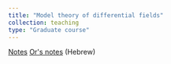 ```yaml
---
title: "Model theory of differential fields"
collection: teaching
type: "Graduate course"
---
```


[Notes](files/teaching/spring2022/dcf/notes.pdf)
[Or's notes](files/teaching/spring2022/dcf/or) (Hebrew)

